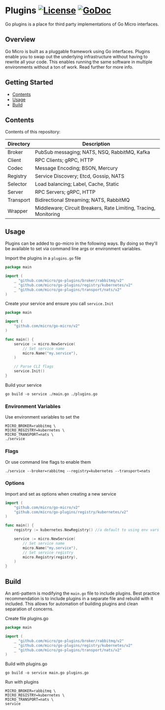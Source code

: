 # Plugins [![License](https://img.shields.io/:license-apache-blue.svg)](https://opensource.org/licenses/Apache-2.0) [![GoDoc](https://godoc.org/github.com/micro/go-plugins?status.svg)](https://godoc.org/github.com/micro/go-plugins)

Go plugins is a place for third party implementations of Go Micro interfaces.

## Overview

Go Micro is built as a pluggable framework using Go interfaces. Plugins enable you to swap out the underlying infrastructure without having 
to rewrite all your code. This enables running the same software in multiple environments without a ton of work. Read further for more info.

## Getting Started

* [Contents](#contents)
* [Usage](#usage)
* [Build](#build)

## Contents

Contents of this repository:

| Directory | Description                                                     |
| --------- | ----------------------------------------------------------------|
| Broker    | PubSub messaging; NATS, NSQ, RabbitMQ, Kafka                    |
| Client    | RPC Clients; gRPC, HTTP                                         |
| Codec     | Message Encoding; BSON, Mercury                                 |
| Registry  | Service Discovery; Etcd, Gossip, NATS                           |
| Selector  | Load balancing; Label, Cache, Static                            |
| Server    | RPC Servers; gRPC, HTTP                                         |
| Transport | Bidirectional Streaming; NATS, RabbitMQ                         | 
| Wrapper   | Middleware; Circuit Breakers, Rate Limiting, Tracing, Monitoring|

## Usage

Plugins can be added to go-micro in the following ways. By doing so they'll be available to set via command line args or environment variables.

Import the plugins in a `plugins.go` file

```go
package main

import (
	_ "github.com/micro/go-plugins/broker/rabbitmq/v2"
	_ "github.com/micro/go-plugins/registry/kubernetes/v2"
	_ "github.com/micro/go-plugins/transport/nats/v2"
)
```

Create your service and ensure you call `service.Init`

```go
package main

import (
	"github.com/micro/go-micro/v2"
)

func main() {
	service := micro.NewService(
		// Set service name
		micro.Name("my.service"),
	)

	// Parse CLI flags
	service.Init()
}
```

Build your service

```
go build -o service ./main.go ./plugins.go
```

### Environment Variables

Use environment variables to set the

```
MICRO_BROKER=rabbitmq \
MICRO_REGISTRY=kubernetes \ 
MICRO_TRANSPORT=nats \ 
./service
```

### Flags

Or use command line flags to enable them

```shell
./service --broker=rabbitmq --registry=kubernetes --transport=nats
```

### Options

Import and set as options when creating a new service

```go
import (
	"github.com/micro/go-micro/v2"
	"github.com/micro/go-plugins/registry/kubernetes/v2"
)

func main() {
	registry := kubernetes.NewRegistry() //a default to using env vars for master API

	service := micro.NewService(
		// Set service name
		micro.Name("my.service"),
		// Set service registry
		micro.Registry(registry),
	)
}
```

## Build

An anti-pattern is modifying the `main.go` file to include plugins. Best practice recommendation is to include
plugins in a separate file and rebuild with it included. This allows for automation of building plugins and
clean separation of concerns.

Create file plugins.go

```go
package main

import (
	_ "github.com/micro/go-plugins/broker/rabbitmq/v2"
	_ "github.com/micro/go-plugins/registry/kubernetes/v2"
	_ "github.com/micro/go-plugins/transport/nats/v2"
)
```

Build with plugins.go

```shell
go build -o service main.go plugins.go
```

Run with plugins

```shell
MICRO_BROKER=rabbitmq \
MICRO_REGISTRY=kubernetes \
MICRO_TRANSPORT=nats \
service
```
